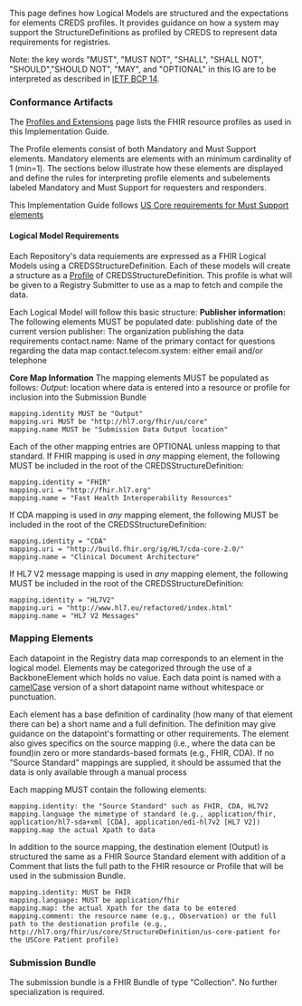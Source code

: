 This page defines how Logical Models are structured and the expectations for elements CREDS profiles. It provides guidance on how a system may support the StructureDefinitions as profiled by CREDS to represent data requirements for registries. 

Note: the key words "MUST", "MUST NOT", "SHALL", "SHALL NOT", "SHOULD","SHOULD NOT", "MAY", and "OPTIONAL" in this IG are to be interpreted as described in  [IETF BCP 14](https://www.rfc-editor.org/info/bcp14).

### Conformance Artifacts

The [Profiles and Extensions](profiles_and_extensions.html) page lists the FHIR resource profiles as used in this Implementation Guide.  

The Profile elements consist of both Mandatory and Must Support elements. Mandatory elements are elements with an minimum cardinality of 1 (min=1).  The sections below illustrate how these elements are displayed and define the rules for interpreting profile elements and subelements labeled Mandatory and Must Support for requesters and responders.

This Implementation Guide follows [US Core requirements for Must Support elements](https://build.fhir.org/ig/HL7/US-Core/conformance-expectations.html#must-support-elements)

#### Logical Model Requirements

Each Repository's data requiements are expressed as a FHIR Logical Models using a CREDSStructureDefinition.  Each of these models will create a structure as a [Profile](https://www.hl7.org/fhir/profiling.html) of CREDSStructureDefinition.  This profile is what will be given to a Registry Submitter to use as a map to fetch and compile the data.

Each Logical Model will follow this basic structure:
**Publisher information:**
The following elements MUST be populated
date: publishing date of the current version 
publisher: The organization publishing the data requirements
contact.name: Name of the primary contact for questions regarding the data map
contact.telecom.system: either email and/or telephone

**Core Map Information**
The mapping elements MUST be populated as follows:
_Output_: location where data is entered into a resource or profile for inclusion into the Submission Bundle

    mapping.identity MUST be "Output"
    mapping.uri MUST be "http://hl7.org/fhir/us/core" 
    mapping.name MUST be "Submission Data Output location"

Each of the other mapping entries are OPTIONAL unless mapping to that standard.
If FHIR mapping is used in *any* mapping element, the following MUST be included in the root of the CREDSStructureDefinition:

    mapping.identity = "FHIR"
    mapping.uri = "http://fhir.hl7.org"
    mapping.name = "Fast Health Interoperability Resources"

If CDA mapping is used in *any* mapping element, the following MUST be included in the root of the CREDSStructureDefinition:

    mapping.identity = "CDA"
    mapping.uri = "http://build.fhir.org/ig/HL7/cda-core-2.0/"
    mapping.name = "Clinical Document Architecture"

If HL7 V2 message mapping is used in *any* mapping element, the following MUST be included in the root of the CREDSStructureDefinition:

    mapping.identity = "HL7V2"
    mapping.uri = "http://www.hl7.eu/refactored/index.html"
    mapping.name = "HL7 V2 Messages"

### Mapping Elements
Each datapoint in the Registry data map corresponds to an element in the logical model.  Elements may be categorized through the use of a BackboneElement which holds no value. Each data point is named with a [camelCase](https://en.wikipedia.org/wiki/Camel_case) version of a short datapoint name without whitespace or punctuation.

Each element has a base definition of cardinality (how many of that element there can be) a short name and a full definition.  The definition may give guidance on the datapoint's formatting or other requirements.  The element also gives specifics on the source mapping (i.e., where the data can be found)in zero or more standards-based formats (e.g., FHIR, CDA).  If no "Source Standard" mappings are supplied, it should be assumed that the data is only available through a manual process


Each mapping MUST contain the following elements:
~~~~
mapping.identity: the "Source Standard" such as FHIR, CDA, HL7V2
mapping.language the mimetype of standard (e.g., application/fhir, application/hl7-sda+xml [CDA], application/edi-hl7v2 [HL7 V2])
mapping.map the actual Xpath to data 
~~~~

In addition to the source mapping, the destination element (Output) is structured the same as a FHIR Source Standard element with addition of a Comment that lists the full path to the FHIR resource or Profile that will be used in the submission Bundle.
~~~~
mapping.identity: MUST be FHIR
mapping.language: MUST be application/fhir
mapping.map: the actual Xpath for the data to be entered
mapping.comment: the resource name (e.g., Observation) or the full path to the destionation profile (e.g., http://hl7.org/fhir/us/core/StructureDefinition/us-core-patient for the USCore Patient profile)
~~~~

### Submission Bundle
The submission bundle is a FHIR Bundle of type "Collection".  No further specialization is required.
